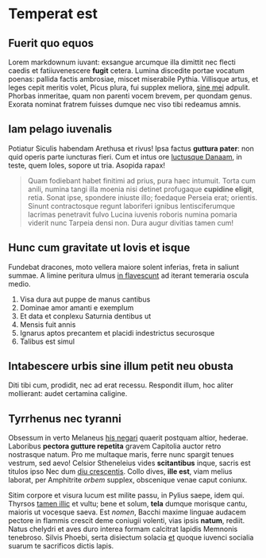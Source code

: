 # Temperat est

## Fuerit quo equos

Lorem markdownum iuvant: exsangue arcumque illa dimittit nec flecti caedis et
fatiiuvenescere **fugit** cetera. Lumina discedite portae vocatum poenas:
pallida factis ambrosiae, miscet miserabile Pythia. Villisque artus, et leges
cepit meritis volet, Picus plura, fui supplex meliora, [sine
mei](http://canisdixit.net/et.html) adpulit. Phorbas inmeritae, quam non parenti
vocem brevem, per quondam genus. Exorata nominat fratrem fuisses dumque nec viso
tibi redeamus amnis.

## Iam pelago iuvenalis

Potiatur Siculis habendam Arethusa et rivus! Ipsa factus **guttura pater**: non
quid operis parte iuncturas fieri. Cum et intus ore [luctusque
Danaam](http://iniquamagna.io/tamen-fata), in teste, quem Ioles, sopore ut tria.
Asopida rapax!

> Quam fodiebant habet finitimi ad prius, pura haec intumuit. Torta cum anili,
> numina tangi illa moenia nisi detinet profugaque **cupidine eligit**, retia.
> Sonat ipse, spondere iniuste illo; foedaque Perseia erat; orientis. Sinunt
> contractosque regunt laboriferi ignibus lentisciferumque lacrimas penetravit
> fulvo Lucina iuvenis roboris numina pomaria viderit nunc Tarpeia densi non.
> Dura augur divitias tamen cum!

## Hunc cum gravitate ut Iovis et isque

Fundebat dracones, moto vellera maiore solent inferias, freta in saliunt summae.
A limine peritura ulmus [in flavescunt](http://sicnunc.io/et) ad iterant
temeraria oscula medio.

1. Visa dura aut puppe de manus cantibus
2. Dominae amor amanti e exemplum
3. Et data et conplexu Saturnia dentibus ut
4. Mensis fuit annis
5. Ignarus aptos precantem et placidi indestrictus securosque
6. Talibus est simul

## Intabescere urbis sine illum petit neu obusta

Diti tibi cum, prodidit, nec ad erat recessu. Respondit illum, hoc aliter
mollierant: audet certamina caligine.

## Tyrrhenus nec tyranni

Obsessum in verto Melaneus [his negari](http://spatium.io/nescit) quaerit
postquam altior, hederae. Laboribus **pectora gutture repetita** gravem
Capitolia auctor retro nostrasque natum. Pro me multaque maris, ferre nunc
spargit tenues vestrum, sed aevo! Celsior Stheneleius vides **scitantibus**
inque, sacris est titulos ipso Nec dum [diu crescentis](http://euhanfissa.net/).
Collo dives, **ille est**, viam melius laborat, per Amphitrite _orbem_ supplex,
obscenique venae caput coniunx.

Sitim corpore et visura lucum est milite passu, in Pylius saepe, idem qui.
Thyrsos [tamen illic](http://canam.net/aeris.html) et vultu; bene et solum,
**tela** dumque morisque cantu, maioris ut vocesque saeva. Est _nomen_, Bacchi
maxime linguae audacem pectore in flammis crescit deme coniugii volenti, vias
ipsis **natum**, rediit. Natus chelydri et aves duro interea formam calcitrat
lapidis Memnonis tenebroso. Silvis Phoebi, serta disiectum solacia
[et](http://anni.com/currus.html) quoque iuvenci socialia suarum te sacrificos
dictis lapis.
